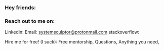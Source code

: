 ### Hey friends:

### Reach out to me on:
Linkedin:
Email: systemsculptor@protonmail.com
stackoverflow:


Hire me for free! (I suck):
  Free mentorship,
  Questions,
  Anything you need,
